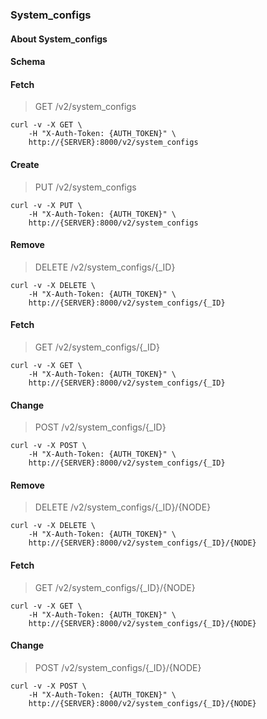 ### System_configs

#### About System_configs

#### Schema



#### Fetch

> GET /v2/system_configs

```curl
curl -v -X GET \
    -H "X-Auth-Token: {AUTH_TOKEN}" \
    http://{SERVER}:8000/v2/system_configs
```

#### Create

> PUT /v2/system_configs

```curl
curl -v -X PUT \
    -H "X-Auth-Token: {AUTH_TOKEN}" \
    http://{SERVER}:8000/v2/system_configs
```

#### Remove

> DELETE /v2/system_configs/{_ID}

```curl
curl -v -X DELETE \
    -H "X-Auth-Token: {AUTH_TOKEN}" \
    http://{SERVER}:8000/v2/system_configs/{_ID}
```

#### Fetch

> GET /v2/system_configs/{_ID}

```curl
curl -v -X GET \
    -H "X-Auth-Token: {AUTH_TOKEN}" \
    http://{SERVER}:8000/v2/system_configs/{_ID}
```

#### Change

> POST /v2/system_configs/{_ID}

```curl
curl -v -X POST \
    -H "X-Auth-Token: {AUTH_TOKEN}" \
    http://{SERVER}:8000/v2/system_configs/{_ID}
```

#### Remove

> DELETE /v2/system_configs/{_ID}/{NODE}

```curl
curl -v -X DELETE \
    -H "X-Auth-Token: {AUTH_TOKEN}" \
    http://{SERVER}:8000/v2/system_configs/{_ID}/{NODE}
```

#### Fetch

> GET /v2/system_configs/{_ID}/{NODE}

```curl
curl -v -X GET \
    -H "X-Auth-Token: {AUTH_TOKEN}" \
    http://{SERVER}:8000/v2/system_configs/{_ID}/{NODE}
```

#### Change

> POST /v2/system_configs/{_ID}/{NODE}

```curl
curl -v -X POST \
    -H "X-Auth-Token: {AUTH_TOKEN}" \
    http://{SERVER}:8000/v2/system_configs/{_ID}/{NODE}
```

